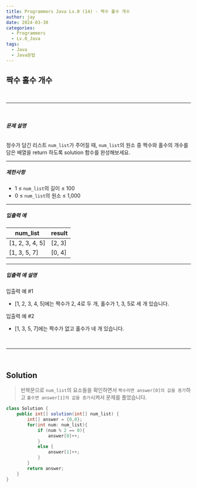 ```yaml
---
title: Programmers Java Lv.0 (14) - 짝수 홀수 개수
author: jay
date: 2024-03-30
categories:
  - Programmers
  - Lv.0_Java
tags:
  - Java
  - Java문법
---
```

## **짝수 홀수 개수**

<br />

---

<br/>

###### **문제 설명**

정수가 담긴 리스트 `num_list`가 주어질 때, `num_list`의 원소 중 짝수와 홀수의 개수를 담은 배열을 return 하도록 solution 함수를 완성해보세요.

---

##### **제한사항**

- 1 ≤ `num_list`의 길이 ≤ 100
- 0 ≤ `num_list`의 원소 ≤ 1,000

---

##### **입출력 예**

|num_list|result|
|---|---|
|[1, 2, 3, 4, 5]|[2, 3]|
|[1, 3, 5, 7]|[0, 4]|

---

##### **입출력 예 설명**

입출력 예 #1

- [1, 2, 3, 4, 5]에는 짝수가 2, 4로 두 개, 홀수가 1, 3, 5로 세 개 있습니다.

입출력 예 #2

- [1, 3, 5, 7]에는 짝수가 없고 홀수가 네 개 있습니다.


<br />

---

<br/>

## **Solution**

> 반복문으로 `num_list`의 요소들을 확인하면서 `짝수라면 answer[0]의 값을 증가`하고 `홀수면 answer[1]의 값을 증가`시켜서 문제를 풀었습니다.

```java
class Solution {
    public int[] solution(int[] num_list) {
        int[] answer = {0,0};
        for(int num: num_list){
            if (num % 2 == 0){
                answer[0]++;
            }
            else {
                answer[1]++;
            }
        }
        return answer;
    }
}
```